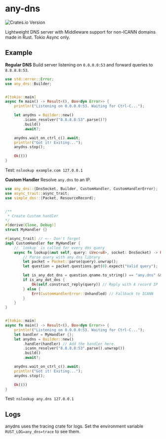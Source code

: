 # any-dns

![Crates.io Version](https://img.shields.io/crates/v/any-dns)


Lightweight DNS server with Middleware support for non-ICANN domains made in Rust. Tokio Async only.

## Example

**Regular DNS** Build server listening on `0.0.0.0:53` and forward queries to `8.8.8.8:53`.


```rust
use std::error::Error;
use any_dns::Builder;


#[tokio::main]
async fn main() -> Result<(), Box<dyn Error>> {
    println!("Listening on 0.0.0.0:53. Waiting for Ctrl-C...");

    let anydns = Builder::new()
        .icann_resolver("8.8.8.8:53".parse()?)
        .build()
        .await?;

    anydns.wait_on_ctrl_c().await;
    println!("Got it! Exiting...");
    anydns.stop();

    Ok(())
}

```

Test: `nslookup example.com 127.0.0.1`


**Custom Handler** Resolve `any.dns` to an IP.


```rust
use any_dns::{DnsSocket, Builder, CustomHandler, CustomHandlerError};
use async_trait::async_trait;
use simple_dns::{Packet, ResourceRecord};


/**
 * Create Custom handler
*/
#[derive(Clone, Debug)]
struct MyHandler {}

#[async_trait] // <-- Don't forget
impl CustomHandler for MyHandler {
    // `lookup` is called for every dns query
    async fn lookup(&mut self, query: &Vec<u8>, socket: DnsSocket) -> Result<Vec<u8>, CustomHandlerError> {
        // Parse query with any dns library
        let packet = Packet::parse(query).unwrap();
        let question = packet.questions.get(0).expect("Valid query");

        let is_any_dot_dns = question.qname.to_string() == "any.dns" && question.qtype == QTYPE::TYPE(TYPE::A);
        if is_any_dot_dns {
            Ok(self.construct_reply(query)) // Reply with A record IP
        } else {
            Err(CustomHandlerError::Unhandled) // Fallback to ICANN
        }        
    }
}


#[tokio::main]
async fn main() -> Result<(), Box<dyn Error>> {
    println!("Listening on 0.0.0.0:53. Waiting for Ctrl-C...");
    let handler = MyHandler {};
    let anydns = Builder::new()
        .handler(handler) // Add the handler here.
        .icann_resolver("8.8.8.8:53".parse().unwrap())
        .build()
        .await?;

    anydns.wait_on_ctrl_c().await;
    println!("Got it! Exiting...");
    anydns.stop();

    Ok(())
}
```

Test: `nslookup any.dns 127.0.0.1`


## Logs

anydns uses the tracing crate for logs. Set the environment variable `RUST_LOG=any_dns=trace` to see them.
